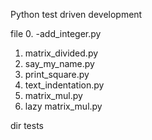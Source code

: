 Python test driven development

file
0. -add_integer.py
1. matrix_divided.py
2. say_my_name.py
3. print_square.py
4. text_indentation.py
100. matrix_mul.py
101. lazy matrix_mul.py

dir
tests